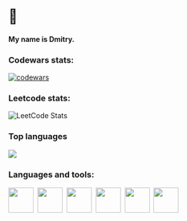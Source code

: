 # 👋
#### My name is Dmitry.


### Codewars stats:
[![codewars](https://www.codewars.com/users/rosettel_s21/badges/large)](https://www.codewars.com/users/rosettel_s21)
### Leetcode stats:
![LeetCode Stats](https://leetcard.jacoblin.cool/rosettel_s21?theme=nord&font=ABeeZee)
### Top languages
![](http://github-profile-summary-cards.vercel.app/api/cards/repos-per-language?username=dmitryvshivtsev&theme=city_lights)
### Languages and tools:
<img src="https://cdn.jsdelivr.net/gh/devicons/devicon/icons/docker/docker-original.svg" width="50" height="50"/>&nbsp;
<img src="https://cdn.jsdelivr.net/gh/devicons/devicon/icons/python/python-original.svg" width="50" height="50"/>&nbsp;
<img src="https://cdn.jsdelivr.net/gh/devicons/devicon/icons/postgresql/postgresql-plain.svg" width="50" height="50"/>&nbsp;
<img src="https://cdn.jsdelivr.net/gh/devicons/devicon/icons/linux/linux-original.svg" width="50" height="50"/>&nbsp;
<img src="https://cdn.jsdelivr.net/gh/devicons/devicon/icons/cplusplus/cplusplus-original.svg" width="50" height="50"/>&nbsp;
<img src="https://cdn.jsdelivr.net/gh/devicons/devicon/icons/bash/bash-original.svg" width="50" height="50"/>&nbsp;





